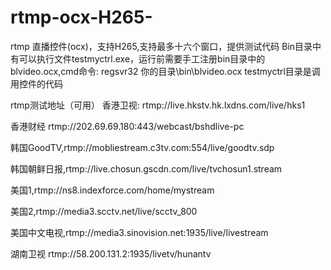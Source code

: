 # rtmp-ocx-H265-
rtmp 直播控件(ocx)，支持H265,支持最多十六个窗口，提供测试代码
Bin目录中有可以执行文件testmyctrl.exe，运行前需要手工注册bin目录中的blvideo.ocx,cmd命令: regsvr32 你的目录\bin\blvideo.ocx
testmyctrl目录是调用控件的代码


rtmp测试地址（可用）
香港卫视: rtmp://live.hkstv.hk.lxdns.com/live/hks1

香港财经 rtmp://202.69.69.180:443/webcast/bshdlive-pc

韩国GoodTV,rtmp://mobliestream.c3tv.com:554/live/goodtv.sdp

韩国朝鲜日报,rtmp://live.chosun.gscdn.com/live/tvchosun1.stream

美国1,rtmp://ns8.indexforce.com/home/mystream

美国2,rtmp://media3.scctv.net/live/scctv_800

美国中文电视,rtmp://media3.sinovision.net:1935/live/livestream

湖南卫视 rtmp://58.200.131.2:1935/livetv/hunantv
